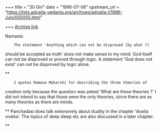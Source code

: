 +++
title = "30 Giri"
date = "1996-07-06"
upstream_url = "https://lists.advaita-vedanta.org/archives/advaita-l/1996-July/005055.html"

+++
[Archive link](https://lists.advaita-vedanta.org/archives/advaita-l/1996-July/005055.html)

Namaste.

        The statement 'Anything which can not be disproved [by what ?]
should be accepted as truth' does not make sense to my mind. God itself
can not be disproved or proved through logic. A statement 'God does not
exist' can not be disproved by logic alone.

**

        I quotes Ramana Maharshi for describing the three theories of
creation only because the question was asked 'What are these theories ?'
I did not intend to say that those were the only theories, since there
are as many theories as there are minds.

**
        Panchadasi does talk extensively about duality in the chapter
'dvaita viveka'. The topics of deep sleep etc are also discussed in a
later chapter.

**

